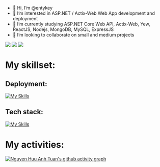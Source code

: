 - 👋 Hi, I’m @entykey
- 👀 I’m interested in ASP.NET / Actix-Web Web App development and deployment
- 🌱 I’m currently studying ASP.NET Core Web API, Actix-Web, Yew, ReactJS, Nodejs, MongoDB, MySQL, ExpressJS
- 💞️ I’m looking to collaborate on small and medium projects

<div>
    <img align=top src="https://github-readme-stats.vercel.app/api/top-langs/?username=entykey&layout=donut-vertical&langs_count=18&theme=vision-friendly-dark"/>
    <img align=top src="https://github-readme-stats.vercel.app/api?username=entykey&show_icons=true&theme=vision-friendly-dark"/>
    <img align=top src="https://github-readme-stats.vercel.app/api?username=entykey&rank_icon=github&theme=vision-friendly-dark" />
<div>

# My skillset:
## Deployment:
[![My Skills](https://skillicons.dev/icons?i=aws,azure,netlify,heroku&perline=6)](https://skillicons.dev)

## Tech stack:
[![My Skills](https://skillicons.dev/icons?i=react,dotnet,mongodb,materialui,bootstrap,cs,codepen,js,ts,nodejs,express&perline=6)](https://skillicons.dev)
<!---
entykey/entykey is a ✨ special ✨ repository because its `README.md` (this file) appears on your GitHub profile.
You can click the Preview link to take a look at your changes.
--->
# My activities:
[![Nguyen Huu Anh Tuan's github activity graph](https://github-readme-activity-graph.cyclic.app/graph?username=entykey&bg_color=fffff0&color=708090&line=24292e&point=24292e&area=true&hide_border=true)](https://github.com/ashutosh00710/github-readme-activity-graph)

